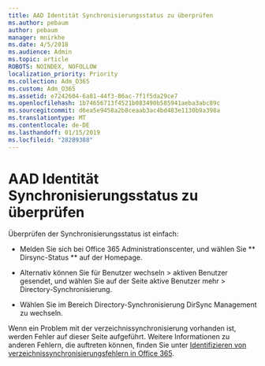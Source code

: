 ```yaml
---
title: AAD Identität Synchronisierungsstatus zu überprüfen
ms.author: pebaum
author: pebaum
manager: mnirkhe
ms.date: 4/5/2018
ms.audience: Admin
ms.topic: article
ROBOTS: NOINDEX, NOFOLLOW
localization_priority: Priority
ms.collection: Adm_O365
ms.custom: Adm_O365
ms.assetid: e7242604-6a81-44f3-86ac-7f1f5da29ce7
ms.openlocfilehash: 1b74656713f4521b083490b585941aeba3abc89c
ms.sourcegitcommit: d6ea5e9458a2b8ceaab3ac4bd483e1130b9a398a
ms.translationtype: MT
ms.contentlocale: de-DE
ms.lasthandoff: 01/15/2019
ms.locfileid: "28289388"
---
```

# <a name="check-aad-identity-sync-status"></a>AAD Identität Synchronisierungsstatus zu überprüfen

Überprüfen der Synchronisierungsstatus ist einfach: 
  
- Melden Sie sich bei Office 365 Administrationscenter, und wählen Sie ** Dirsync-Status ** auf der Homepage. 
    
- Alternativ können Sie für Benutzer wechseln \> aktiven Benutzer gesendet, und wählen Sie auf der Seite aktive Benutzer mehr \> Directory-Synchronisierung.
    
- Wählen Sie im Bereich Directory-Synchronisierung DirSync Management zu wechseln. 
    
Wenn ein Problem mit der verzeichnissynchronisierung vorhanden ist, werden Fehler auf dieser Seite aufgeführt. Weitere Informationen zu anderen Fehlern, die auftreten können, finden Sie unter [Identifizieren von verzeichnissynchronisierungsfehlern in Office 365](https://support.office.com/article/b4fc07a5-97ea-4ca6-9692-108acab74067).
  

